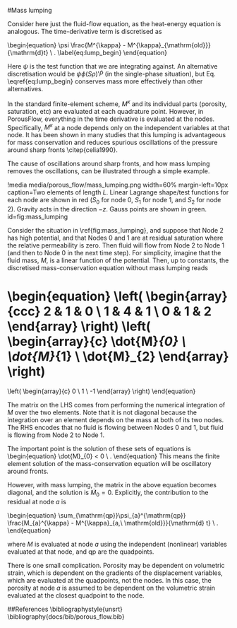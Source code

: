 #Mass lumping

Consider here just the fluid-flow equation, as the heat-energy equation is
analogous.  The time-derivative term is discretised as

\begin{equation}
\psi \frac{M^{\kappa} - M^{\kappa}_{\mathrm{old}}}{\mathrm{d}t} \ .
\label{eq:lump_begin}
\end{equation}

Here $\psi$ is the test function that we are integrating against.  An
alternative discretisation would be $\psi\phi(S\rho)'\dot{P}$ (in the
single-phase situation), but Eq. \eqref{eq:lump_begin} conserves mass more
effectively than other alternatives.

In the standard finite-element scheme, $M^{\kappa}$ and its individual parts
(porosity, saturation, etc) are evaluated at each quadrature point.  However, in
PorousFlow, everything in the time derivative is evaluated at the nodes.
Specifically, $M^{\kappa}$ at a node depends only on the independent variables
at that node.  It has been shown in many studies that this lumping is
advantageous for mass conservation and reduces spurious oscillations of the
pressure around sharp fronts \citep{celia1990}.

The cause of oscillations around sharp fronts, and how mass lumping removes the
oscillations, can be illustrated through a simple example.

!media media/porous_flow/mass_lumping.png width=60% margin-left=10px caption=Two elements of length $L$.  Linear Lagrange shape/test functions for each node are shown in red ($S_{0}$ for node 0, $S_{1}$ for node 1, and $S_{2}$ for node 2).  Gravity acts in the direction $-z$.  Gauss points are shown in green. id=fig:mass_lumping

Consider the situation in \ref{fig:mass_lumping}, and suppose that Node 2 has
high potential, and that Nodes 0 and 1 are at residual saturation where the
relative permeability is zero.  Then fluid will flow from Node 2 to Node 1 (and
then to Node 0 in the next time step).  For simplicity, imagine that the fluid
mass, $M$, is a linear function of the potential.  Then, up to constants, the
discretised mass-conservation equation without mass lumping reads

\begin{equation}
\left(
\begin{array}{ccc}
2 & 1 & 0 \\
1 & 4 & 1 \\
0 & 1 & 2
\end{array}
\right)
\left(
\begin{array}{c}
\dot{M}_{0} \\
\dot{M}_{1} \\
\dot{M}_{2}
\end{array}
\right)
=
\left(
\begin{array}{c}
0 \\
1 \\
-1
\end{array}
\right)
\end{equation}

The matrix on the LHS comes from performing the numerical integration of $M$
over the two elements.  Note that it is not diagonal because the integration
over an element depends on the mass at both of its two nodes.  The RHS encodes
that no fluid is flowing between Nodes 0 and 1, but fluid is flowing from Node 2
to Node 1.

The important point is the solution of these sets of equations is
\begin{equation}
\dot{M}_{0} < 0 \ .
\end{equation}
This means the finite element solution of the mass-conservation equation will be oscillatory around fronts.

However, with mass lumping, the matrix in the above equation becomes diagonal,
and the solution is $\dot{M}_{0} = 0$.  Explicitly, the contribution to the
residual at node $a$ is

\begin{equation}
\sum_{\mathrm{qp}}\psi_{a}^{\mathrm{qp}} \frac{M_{a}^{\kappa} -
  M^{\kappa}_{a,\ \mathrm{old}}}{\mathrm{d} t} \ .
\end{equation}

where $M$ is evaluated at node $a$ using the independent (nonlinear) variables
evaluated at that node, and qp are the quadpoints.

There is one small complication.  Porosity may be dependent on volumetric
strain, which is dependent on the gradients of the displacement variables, which
are evaluated at the quadpoints, not the nodes.  In this case, the porosity at
node $a$ is assumed to be dependent on the volumetric strain evaluated at the
closest quadpoint to the node.

##References
\bibliographystyle{unsrt}
\bibliography{docs/bib/porous_flow.bib}
